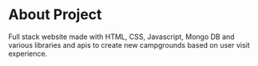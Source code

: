 <h1>About Project</h1>
Full stack website made with HTML, CSS, Javascript, Mongo DB and various libraries and apis to create new campgrounds based on user visit experience.
